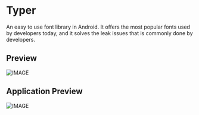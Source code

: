 # Typer
An easy to use font library in Android. It offers the most popular fonts used by developers today, and it solves the leak issues that is commonly done by developers.

## Preview
![IMAGE](https://raw.githubusercontent.com/deadlydragon00/Typer/master/image/banner.png)

## Application Preview
![IMAGE](https://raw.githubusercontent.com/deadlydragon00/Typer/master/image/font.png)